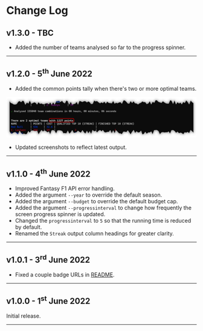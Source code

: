 # Change Log

## v1.3.0 - TBC

* Added the number of teams analysed so far to the progress spinner.

---

## v1.2.0 - 5<sup>th</sup> June 2022

* Added the common points tally when there's two or more optimal teams.

![common point tally](./images/commonPointsTally.png)

* Updated screenshots to reflect latest output.

---

## v1.1.0 - 4<sup>th</sup> June 2022

* Improved Fantasy F1 API error handling.
* Added the argument `--year` to override the default season.
* Added the argument `--budget` to override the default budget cap.
* Added the argument `--progressinterval` to change how frequently the screen progress spinner is updated.
* Changed the `progressinterval` to `5` so that the running time is reduced by default.
* Renamed the `Streak` output column headings for greater clarity.

---

## v1.0.1 - 3<sup>rd</sup> June 2022

* Fixed a couple badge URLs in [README](README.md).

---

## v1.0.0 - 1<sup>st</sup> June 2022

Initial release.

---
